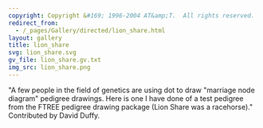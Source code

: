 ```yaml
---
copyright: Copyright &#169; 1996-2004 AT&amp;T.  All rights reserved.
redirect_from:
  - /_pages/Gallery/directed/lion_share.html
layout: gallery
title: lion_share
svg: lion_share.svg
gv_file: lion_share.gv.txt
img_src: lion_share.png
---
```

"A few people in the field of genetics are using dot to draw "marriage node diagram"  pedigree drawings.  Here is one I have done of a test pedigree from the FTREE pedigree drawing package (Lion Share was a racehorse)." Contributed by David Duffy.
